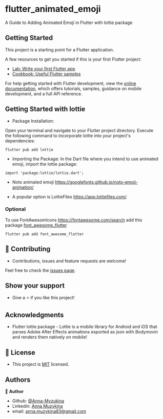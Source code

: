 # flutter_animated_emoji

A Guide to Adding Animated Emoji in Flutter with lottie package

## Getting Started

This project is a starting point for a Flutter application.

A few resources to get you started if this is your first Flutter project:

- [Lab: Write your first Flutter app](https://docs.flutter.dev/get-started/codelab)
- [Cookbook: Useful Flutter samples](https://docs.flutter.dev/cookbook)

For help getting started with Flutter development, view the
[online documentation](https://docs.flutter.dev/), which offers tutorials,
samples, guidance on mobile development, and a full API reference.

## Getting Started with lottie
* Package Installation:

Open your terminal and navigate to your Flutter project directory.
Execute the following command to incorporate lottie into your project's dependencies:

```
flutter pub add lottie
```

* Importing the Package:
In the Dart file where you intend to use animated emoji, import the lottie package:

```
import 'package:lottie/lottie.dart';
```

* Noto animated emoji
https://googlefonts.github.io/noto-emoji-animation/

* A popular option is LottieFiles 
https://app.lottiefiles.com/



### Optional
To use FontAwesomIcons https://fontawesome.com/search add this package [font_awesome_flutter]( https://pub.dev/packages/font_awesome_flutter)

```
flutter pub add font_awesome_flutter
```

## 🤝 Contributing

- Contributions, issues and feature requests are welcome!

Feel free to check the [issues page](issues/).

## Show your support

- Give a ⭐️ if you like this project!

## Acknowledgments

- Flutter lottie package - Lottie is a mobile library for Android and iOS that parses Adobe After Effects animations exported as json with Bodymovin and renders them natively on mobile!


## 📝 License

- This project is [MIT](https://github.com/Anna-Myzukina/flutter_animated_emoji/blob/main/LICENSE) licensed.


## Authors


👤 **Author**

- Github: [@Anna-Myzukina](https://github.com/githubhandle)
- Linkedin: [Anna Muzykina](https://linkedin.com/linkedinhandle)
- email: anna.muzykina83@gmail.com
